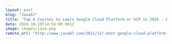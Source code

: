 ```yaml
---
layout: post
blog: "Java67"
title: "Top 6 Courses to Learn Google Cloud Platform or GCP in 2025 - Best of Lot"
date: 2024-10-19T14:54:00.001Z
image: images/java.png
remote_url: "http://www.java67.com/2021/12/-best-google-cloud-platform-course-online.html"
---
```

